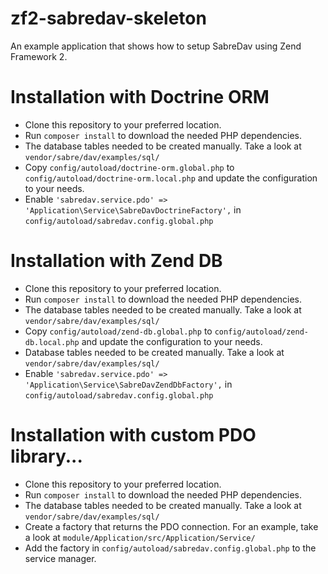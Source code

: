 # zf2-sabredav-skeleton

An example application that shows how to setup SabreDav using Zend Framework 2.

# Installation with Doctrine ORM

* Clone this repository to your preferred location.
* Run `composer install` to download the needed PHP dependencies.
* The database tables needed to be created manually. Take a look at `vendor/sabre/dav/examples/sql/`
* Copy `config/autoload/doctrine-orm.global.php` to `config/autoload/doctrine-orm.local.php` and update the configuration to your needs.
* Enable `'sabredav.service.pdo' => 'Application\Service\SabreDavDoctrineFactory',` in `config/autoload/sabredav.config.global.php`

# Installation with Zend DB

* Clone this repository to your preferred location.
* Run `composer install` to download the needed PHP dependencies.
* The database tables needed to be created manually. Take a look at `vendor/sabre/dav/examples/sql/`
* Copy `config/autoload/zend-db.global.php` to `config/autoload/zend-db.local.php` and update the configuration to your needs.
* Database tables needed to be created manually. Take a look at `vendor/sabre/dav/examples/sql/`
* Enable `'sabredav.service.pdo' => 'Application\Service\SabreDavZendDbFactory',` in `config/autoload/sabredav.config.global.php`

# Installation with custom PDO library...

* Clone this repository to your preferred location.
* Run `composer install` to download the needed PHP dependencies.
* The database tables needed to be created manually. Take a look at `vendor/sabre/dav/examples/sql/`
* Create a factory that returns the PDO connection. For an example, take a look at `module/Application/src/Application/Service/`
* Add the factory in `config/autoload/sabredav.config.global.php` to the service manager.
